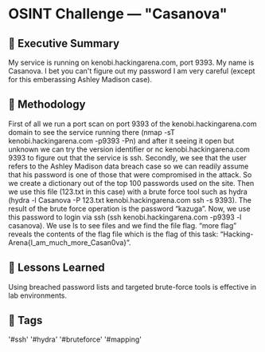 # OSINT Challenge — "Casanova"

## 🧭 Executive Summary
My service is running on kenobi.hackingarena.com, port 9393. My name is Casanova. I bet you can't figure out my password I am very careful (except for this emberassing Ashley Madison case).

## 🧰 Methodology
First of all we run a port scan on port 9393 of the kenobi.hackingarena.com domain to see the service running there (nmap -sT kenobi.hackingarena.com -p9393 -Pn) and after it seeing it open but unknown we can try the version identifier or nc kenobi.hackingarena.com 9393 to  figure out that the service is ssh. Secondly, we see that the user refers to the Ashley Madison data breach case so we can readily assume that his password is one of those that were compromised in the attack. So we create a dictionary out of the top 100 passwords used on the site. Then we use this file (123.txt in this case) with a brute force tool such as hydra (hydra -l Casanova -P 123.txt kenobi.hackingarena.com ssh -s 9393). The result of the brute force operation is the password “kazuga”. Now, we use this password to login via ssh (ssh kenobi.hackingarena.com -p9393 -l casanova). We use ls to see files and we find the file flag. “more flag” reveals the contents of the flag file which is the flag of this task: “Hacking-Arena{I_am_much_more_Casan0va}”.

## 🧩 Lessons Learned
Using breached password lists and targeted brute-force tools is effective in lab environments.

## 🧠 Tags
'#ssh' '#hydra' '#bruteforce' '#mapping'

